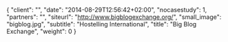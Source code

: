 {
   "client": "",
   "date": "2014-08-29T12:56:42+02:00",
   "nocasestudy": 1,
   "partners": "",
   "siteurl": "http://www.bigblogexchange.org/",
   "small_image": "bigblog.jpg",
   "subtitle": "Hostelling International",
   "title": "Big Blog Exchange",
   "weight": 0
}

